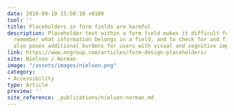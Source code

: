 ```yaml
---
date: 2018-09-10 15:50:18 +0100
tool: ''
title: Placeholders in form fields are harmful
description: Placeholder text within a form field makes it difficult for people to
  remember what information belongs in a field, and to check for and fix errors. It
  also poses additional burdens for users with visual and cognitive impairments.
link: https://www.nngroup.com/articles/form-design-placeholders/
site: Nielsen / Norman
image: "/assets/images/nielsen.png"
category:
- Accessibility
type: Article
preview: ''
site_reference: _publications/nielsen-norman.md
---
```

